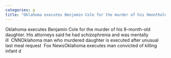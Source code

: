 ```yaml
---
categories: g
title: "Oklahoma executes Benjamin Cole for the murder of his 9monthold daughter His attorneys said he had schizophrenia and was mentally ill  CNN"
---
```

Oklahoma executes Benjamin Cole for the murder of his 9-month-old daughter. His attorneys said he had schizophrenia and was mentally ill&nbsp;&nbsp;CNNOklahoma man who murdered daughter is executed after unusual last meal request&nbsp;&nbsp;Fox NewsOklahoma executes man convicted of killing infant d